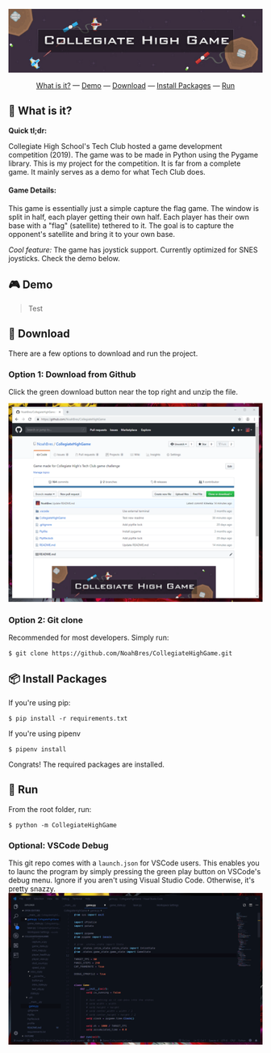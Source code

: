 <p align="center">
    <img width="800" alt="Collegiate High Game" src="CollegiateHighGame/assets/readme/readme-header.jpg">
</p>
<p align="center">
    <a href="#-what-is-it">What is it?</a> &mdash;
    <a href="#-demo">Demo</a> &mdash;
    <a href="#-download">Download</a> &mdash;
    <a href="#-install-packages">Install Packages</a> &mdash;
    <a href="#-run">Run</a>
</p>

## 🤷 What is it?

**Quick tl;dr:**

Collegiate High School's Tech Club hosted a game development competition (2019). The game was to be made in Python using the Pygame library. This is my project for the competition. It is far from a complete game. It mainly serves as a demo for what Tech Club does.

#### Game Details:

This game is essentially just a simple capture the flag game. The window is split in half, each player getting their own half. Each player has their own base with a "flag" (satellite) tethered to it. The goal is to capture the opponent's satellite and bring it to your own base.

_Cool feature:_ The game has joystick support. Currently optimized for SNES joysticks. Check the demo below.

## 🎮 Demo

> Test

## 🔨 Download

There are a few options to download and run the project.

### Option 1: Download from Github

Click the green download button near the top right and unzip the file.

![Download from GitHub gif](CollegiateHighGame/assets/readme/download-1.gif)

### Option 2: Git clone

Recommended for most developers. Simply run:

```
$ git clone https://github.com/NoahBres/CollegiateHighGame.git
```

## 📦 Install Packages

If you're using pip:

```
$ pip install -r requirements.txt
```

If you're using pipenv

```
$ pipenv install
```

Congrats! The required packages are installed.

## 🐍 Run

From the root folder, run:

```
$ python -m CollegiateHighGame
```

### Optional: VSCode Debug

This git repo comes with a `launch.json` for VSCode users. This enables you to launc the program by simply pressing the green play button on VSCode's debug menu. Ignore if you aren't using Visual Studio Code. Otherwise, it's pretty snazzy.
![Debug button gif](CollegiateHighGame/assets/readme/debug.gif)
